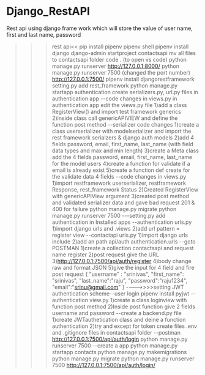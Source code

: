 # Django_RestAPI
Rest api using django frame work which will store the value of user name, first and last name, password
>>>rest api<<
pip install pipenv
pipenv shell
pipenv install django
django-admin startproject contactsapi
mv all files to contactsapi folder
code . (to open vs code)
python manage.py runserver
http://127.0.0.1:8000/
python manage.py runserver 7500  (changed the port number)
http://127.0.0.1:7500/
pipenv install djangorestframework
setting.py add rest_framework
python manage.py startapp authentication
create serializers.py, url.py files in authentication app
--code changes in views.py
in authentication app edit the views.py file
1)add a class RegisterView() and import test framework generics
2)inside class call genericAPIVIEW and define the function post method
--serializer code changes
1)create a class userserializer with modelserializer and import the rest framework serialzers & django auth models
2)add 4 fields password, email, first_name, last_name (with field data types and max and min length)
3)create a Meta class add the 4 fields password, email, first_name, last_name for the model users
4)create a function for validate if a email is already exist
5)create a function  def create for the validate data 4 fields
--code changes in views.py
1)import restframework userserializer, restframework Response, rest_framework Status
2)Created RegisterView with genericAPIView argument
3)created post method and validated serializer data and gave bad request 201 & 400 for failure
>>>python manage.py migrate
>>>python manage.py runserver 7500
---setting.py
add authentication in Installed apps
--authentication urls.py
1)import django urls and .views
2)add url pattern = register view
--contactapi urls.py
1)import django urls include
2)add an path api/auth authentication.urls
--goto POSTMAN
1)create a collection contactsapi and request name register
2)post request give the URL
3)http://127.0.0.1:7500/api/auth/register
4)body change raw and format JSON
5)give the input for 4 field and fire post request
{
    "username" : "srinivas",
    "first_name": "srinivas",
    "last_name":"raju",
    "password":"raju1234",
    "email":"srinu@gmail.com"
}
---->>>>setting JWT authentication scheme--user login
pipenv install pyjwt
--authentication view.py
1)create a class loginview with function post method
2)Inside post function give 2 fields username and password
--create a backend.py file
1)create JWTauthetication class and deine a function authentication
2)try and except for token
create files .env and .gitignore files in contactsapi folder
--postman
http://127.0.0.1:7500/api/auth/login
>>>python manage.py runserver 7500
--create a app
python manage.py startapp contacts
python manage.py makemigrations
python manage.py migrate
python manage.py runserver 7500
http://127.0.0.1:7500/api/auth/login/


